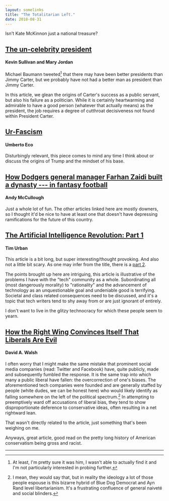 ```yaml
---
layout: somelinks
title: "The Totalitarian Left."
date: 2018-08-31
---
```


Isn't Kate McKinnon just a national treasure?

<!-- 
I had a shower thought recently.
I realized that I'm the an exceptionally efficient hipster.

I've kinda tried to reject the label of hipster if only because it's rather repugnant to me.
Simply calling myself a contrarian was good enough for me, although in hindsight it seems that contrarianism was simply a result of my hipster nature.

But back to the efficiency thing.
Hipsters as a group dismiss the most recent or most popular thing and prefer the old or unknown thing.[^a]
I do this, but I also make a mental bookmark of the thing and then go back to it when everybody stops talking about it.
Thus, my acquisition of 
-->

## [The un-celebrity president](https://www.washingtonpost.com/news/national/wp/2018/08/17/feature/the-un-celebrity-president-jimmy-carter-shuns-riches-lives-modestly-in-his-georgia-hometown/?utm_term=.71b3c215e349)
#### Kevin Sullivan and Mary Jordan
Michael Baumann tweeted[^1] that there may have been better presidents than Jimmy Carter, but we probably have not had a better man as president than Jimmy Carter.

In this article, we glean the origins of Carter's success as a public servant, but also his failure as a politician.
While it is certainly heartwarming and admirable to have a good person (whatever that actually means) as the president, the job requires a degree of cutthroat decisiveness not found within President Carter.

## [Ur-Fascism](https://www.nybooks.com/articles/1995/06/22/ur-fascism/)
#### Umberto Eco
Disturbingly relevant, this piece comes to mind any time I think about or discuss the origins of Trump and the mindset of his base.

## [How Dodgers general manager Farhan Zaidi built a dynasty --- in fantasy football](http://www.latimes.com/sports/dodgers/la-sp-dodgers-zaidi-fantasy-football-20180223-story.html)
#### Andy McCullough
Just a whole lot of fun.
The other articles linked here are mostly downers, so I thought it'd be nice to have at least one that doesn't have depressing ramifications for the future of this country.

## [The Artificial Intelligence Revolution: Part 1](https://waitbutwhy.com/2015/01/artificial-intelligence-revolution-1.html)
#### Tim Urban
This article is a bit long, but super interesting/thought provoking. 
And also not a little bit scary. 
As one may infer from the title, there is a [part 2](https://waitbutwhy.com/2015/01/artificial-intelligence-revolution-2.html).

The points brought up here are intriguing, this article is illustrative of the problems I have with the "tech" community as a whole. 
Subordinating all (most dangerously morality) to "rationality" and the advancement of technology as an unquestionable goal and undeniable good is terrifying.
Societal and class related consequences need to be discussed, and it's a topic that tech writers tend to shy away from or are just ignorant of entirely.

I don't want to live in the glitzy technocracy for which these people seem to yearn.

## [How the Right Wing Convinces Itself That Liberals Are Evil](https://washingtonmonthly.com/magazine/july-august-2018/how-the-right-wing-convinces-itself-that-liberals-are-evil/)
#### David A. Walsh
I often worry that I might make the same mistake that prominent social media companies (read: Twitter and Facebook) have, quite publicly, made and subsequently fumbled the response.
It is the same trap into which many a public liberal have fallen: the overcorrection of one's biases.
The aforementioned tech companies were founded and are generally staffed by people (white dudes, we can be honest here) who would likely identify as falling somewhere on the left of the political spectrum.[^2]
In attempting to preemptively ward off accusations of liberal bias, they tend to show disproportionate deference to conservative ideas, often resulting in a net rightward lean.

That wasn't directly related to the article, just something that's been weighing on me.

Anyways, great article, good read on the pretty long history of American conservatism being gross and racist.

<hr class="footsep">

[^a]: "Thing" can literally be anything, but most often its some sort of cultural artifact.
[^1]: At least, I'm pretty sure it was him, I wasn't able to actually find it and I'm not particularly interested in probing further.
[^2]: I mean, they would say that, but in reality the ideology a lot of those people espouse is this bizarre hybrid of Blue Dog Democrat and Ayn Rand level libertarianism. It's a frustrating confluence of general naiveté and social blinders. 
